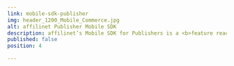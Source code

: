 ```yaml
---
link: mobile-sdk-publisher
img: header_1200_Mobile_Commerce.jpg
alt: affilinet Publisher Mobile SDK
description: affilinet’s Mobile SDK for Publishers is a <b>feature reach mobile SDK</b> which offers you the full functional package to be successful in your mobile efforts, delivering Mobile Ads as well as using affilinet Product Data Webservices within your native App.
published: false
position: 4

---
```

